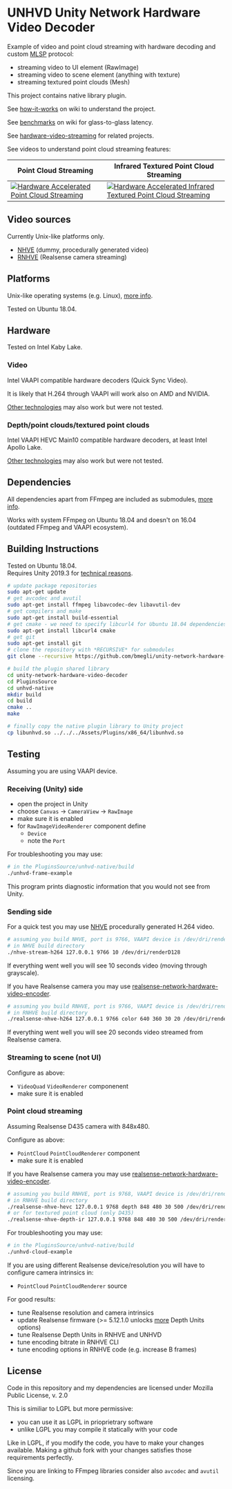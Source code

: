 # UNHVD Unity Network Hardware Video Decoder

Example of video and point cloud streaming with hardware decoding and custom [MLSP](https://github.com/bmegli/minimal-latency-streaming-protocol) protocol:

- streaming video to UI element (RawImage)
- streaming video to scene element (anything with texture)
- streaming textured point clouds (Mesh)

This project contains native library plugin.

See [how-it-works](https://github.com/bmegli/unity-network-hardware-video-decoder/wiki/How-it-works) on wiki to understand the project.

See [benchmarks](https://github.com/bmegli/unity-network-hardware-video-decoder/wiki/Benchmarks) on wiki for glass-to-glass latency.

See [hardware-video-streaming](https://github.com/bmegli/hardware-video-streaming) for related projects.

See videos to understand point cloud streaming features:

| Point Cloud Streaming | Infrared Textured Point Cloud Streaming |
|-----------------------|-----------------------------------------|
| [![Hardware Accelerated Point Cloud Streaming](http://img.youtube.com/vi/qnTxhfNW-_4/0.jpg)](http://www.youtube.com/watch?v=qnTxhfNW-_4) | [![Hardware Accelerated Infrared Textured Point Cloud Streaming](http://img.youtube.com/vi/zVIuvWMz5mU/0.jpg)](https://www.youtube.com/watch?v=zVIuvWMz5mU) |

## Video sources

Currently Unix-like platforms only.

- [NHVE](https://github.com/bmegli/network-hardware-video-encoder) (dummy, procedurally generated video)
- [RNHVE](https://github.com/bmegli/realsense-network-hardware-video-encoder) (Realsense camera streaming)

## Platforms 

Unix-like operating systems (e.g. Linux), [more info](https://github.com/bmegli/unity-network-hardware-video-decoder/wiki/Platforms).

Tested on Ubuntu 18.04.

## Hardware

Tested on Intel Kaby Lake.

### Video

Intel VAAPI compatible hardware decoders (Quick Sync Video).

It is likely that H.264 through VAAPI will work also on AMD and NVIDIA.

[Other technologies](https://github.com/bmegli/unity-network-hardware-video-decoder/wiki/Hardware) may also work but were not tested.


### Depth/point clouds/textured point clouds

Intel VAAPI HEVC Main10 compatible hardware decoders, at least Intel Apollo Lake.

[Other technologies](https://github.com/bmegli/unity-network-hardware-video-decoder/wiki/Hardware) may also work but were not tested.

## Dependencies

All dependencies apart from FFmpeg are included as submodules, [more info](https://github.com/bmegli/unity-network-hardware-video-decoder/wiki/Dependencies).

Works with system FFmpeg on Ubuntu 18.04 and doesn't on 16.04 (outdated FFmpeg and VAAPI ecosystem).

## Building Instructions

Tested on Ubuntu 18.04.\
Requires Unity 2019.3  for [technical reasons](https://github.com/bmegli/unity-network-hardware-video-decoder/wiki/How-it-works#point-clouds).

``` bash
# update package repositories
sudo apt-get update 
# get avcodec and avutil
sudo apt-get install ffmpeg libavcodec-dev libavutil-dev
# get compilers and make 
sudo apt-get install build-essential
# get cmake - we need to specify libcurl4 for Ubuntu 18.04 dependencies problem
sudo apt-get install libcurl4 cmake
# get git
sudo apt-get install git
# clone the repository with *RECURSIVE* for submodules
git clone --recursive https://github.com/bmegli/unity-network-hardware-video-decoder.git

# build the plugin shared library
cd unity-network-hardware-video-decoder
cd PluginsSource
cd unhvd-native
mkdir build
cd build
cmake ..
make

# finally copy the native plugin library to Unity project
cp libunhvd.so ../../../Assets/Plugins/x86_64/libunhvd.so
```

## Testing

Assuming you are using VAAPI device.

### Receiving (Unity) side

- open the project in Unity
- choose `Canvas` -> `CameraView` -> `RawImage`
- make sure it is enabled
- for `RawImageVideoRenderer` component define
	- `Device`
	- note the `Port`

For troubleshooting you may use:

```bash
# in the PluginsSource/unhvd-native/build
./unhvd-frame-example
```

This program prints diagnostic information that you would not see from Unity.

### Sending side

For a quick test you may use [NHVE](https://github.com/bmegli/network-hardware-video-encoder) procedurally generated H.264 video.

```bash
# assuming you build NHVE, port is 9766, VAAPI device is /dev/dri/renderD128
# in NHVE build directory
./nhve-stream-h264 127.0.0.1 9766 10 /dev/dri/renderD128
```

If everything went well you will see 10 seconds video (moving through grayscale).

If you have Realsense camera you may use [realsense-network-hardware-video-encoder](https://github.com/bmegli/realsense-network-hardware-video-encoder).

```bash
# assuming you build RNHVE, port is 9766, VAAPI device is /dev/dri/renderD128
# in RNHVE build directory
./realsense-nhve-h264 127.0.0.1 9766 color 640 360 30 20 /dev/dri/renderD128
```

If everything went well you will see 20 seconds video streamed from Realsense camera.

### Streaming to scene (not UI)

Configure as above:
- `VideoQuad` `VideoRenderer` componenent
- make sure it is enabled

### Point cloud streaming

Assuming Realsense D435 camera with 848x480.

Configure as above:
- `PointCloud` `PointCloudRenderer` component
- make sure it is enabled

If you have Realsense camera you may use [realsense-network-hardware-video-encoder](https://github.com/bmegli/realsense-network-hardware-video-encoder).

```bash
# assuming you build RNHVE, port is 9768, VAAPI device is /dev/dri/renderD128
# in RNHVE build directory
./realsense-nhve-hevc 127.0.0.1 9768 depth 848 480 30 500 /dev/dri/renderD128
# or for textured point cloud (only D435)
./realsense-nhve-depth-ir 127.0.0.1 9768 848 480 30 500 /dev/dri/renderD128 8000000 1000000 0.0001
```

For troubleshooting you may use:

```bash
# in the PluginsSource/unhvd-native/build
./unhvd-cloud-example
```

If you are using different Realsense device/resolution you will have to configure camera intrinsics in:
- `PointCloud` `PointCloudRenderer` source

For good results:
- tune Realsense resolution and camera intrinsics
- update Realsense firmware (>= 5.12.1.0 unlocks [more](https://github.com/bmegli/realsense-depth-to-vaapi-hevc10/wiki/How-it-works#depth-units) Depth Units options)
- tune Realsense Depth Units in RNHVE and UNHVD
- tune encoding bitrate in RNHVE CLI
- tune encoding options in RNHVE code (e.g. increase B frames)

## License

Code in this repository and my dependencies are licensed under Mozilla Public License, v. 2.0

This is similiar to LGPL but more permissive:
- you can use it as LGPL in prioprietrary software
- unlike LGPL you may compile it statically with your code

Like in LGPL, if you modify the code, you have to make your changes available.
Making a github fork with your changes satisfies those requirements perfectly.

Since you are linking to FFmpeg libraries consider also `avcodec` and `avutil` licensing.

